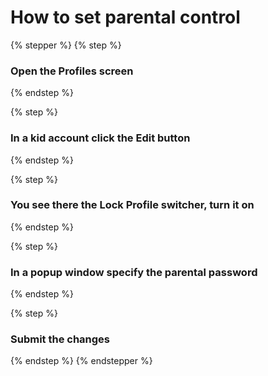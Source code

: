 # How to set parental control

{% stepper %}
{% step %}
### Open the Profiles screen


{% endstep %}

{% step %}
### In a kid account click the Edit button


{% endstep %}

{% step %}
### You see there the Lock Profile switcher, turn it on


{% endstep %}

{% step %}
### In a popup window specify the parental password


{% endstep %}

{% step %}
### Submit the changes


{% endstep %}
{% endstepper %}

